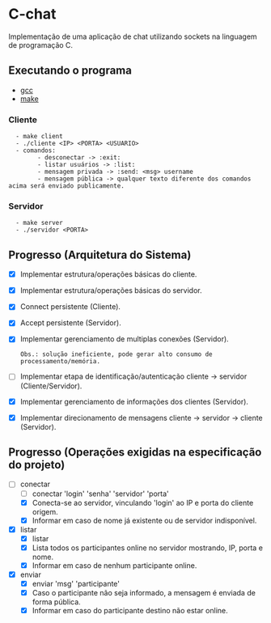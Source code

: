 # C-chat
Implementação de uma aplicação de chat utilizando sockets na linguagem de programação C.

## Executando o programa

- [gcc](https://gcc.gnu.org/)
- [make](https://www.gnu.org/software/make/)

### Cliente
      - make client
      - ./cliente <IP> <PORTA> <USUARIO>
      - comandos:
            - desconectar -> :exit:
            - listar usuários -> :list:
            - mensagem privada -> :send: <msg> username
            - mensagem pública -> qualquer texto diferente dos comandos acima será enviado publicamente.

### Servidor
      - make server
      - ./servidor <PORTA>

## Progresso (Arquitetura do Sistema)

- [x] Implementar estrutura/operações básicas do cliente.
- [x] Implementar estrutura/operações básicas do servidor.
- [x] Connect persistente (Cliente).
- [x] Accept persistente (Servidor).
- [x] Implementar gerenciamento de multiplas conexões (Servidor).
      
      Obs.: solução ineficiente, pode gerar alto consumo de processamento/memória.

- [ ] Implementar etapa de identificação/autenticação cliente -> servidor (Cliente/Servidor).
- [x] Implementar gerenciamento de informações dos clientes (Servidor).
- [x] Implementar direcionamento de mensagens cliente -> servidor -> cliente (Servidor).

## Progresso (Operações exigidas na especificação do projeto)

- [ ] conectar
  - [ ] conectar 'login' 'senha' 'servidor' 'porta'
  - [x] Conecta-se ao servidor, vinculando 'login' ao IP e porta do cliente origem.
  - [x] Informar em caso de nome já existente ou de servidor indisponível.
- [x] listar
  - [x] listar
  - [x] Lista todos os participantes online no servidor mostrando, IP, porta e nome.
  - [x] Informar em caso de nenhum participante online.
- [x] enviar
  - [x] enviar 'msg' 'participante'
  - [x] Caso o participante não seja informado, a mensagem é enviada de forma pública.
  - [x] Informar em caso do participante destino não estar online.
